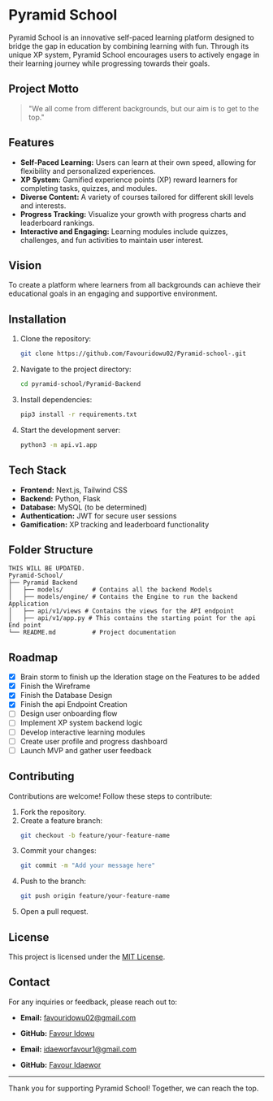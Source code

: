 # Pyramid School

Pyramid School is an innovative self-paced learning platform designed to bridge the gap in education by combining learning with fun. Through its unique XP system, Pyramid School encourages users to actively engage in their learning journey while progressing towards their goals.


## Project Motto

> "We all come from different backgrounds, but our aim is to get to the top."

## Features

- **Self-Paced Learning:** Users can learn at their own speed, allowing for flexibility and personalized experiences.
- **XP System:** Gamified experience points (XP) reward learners for completing tasks, quizzes, and modules.
- **Diverse Content:** A variety of courses tailored for different skill levels and interests.
- **Progress Tracking:** Visualize your growth with progress charts and leaderboard rankings.
- **Interactive and Engaging:** Learning modules include quizzes, challenges, and fun activities to maintain user interest.

## Vision


To create a platform where learners from all backgrounds can achieve their educational goals in an engaging and supportive environment.

## Installation

1. Clone the repository:
   ```bash
   git clone https://github.com/Favouridowu02/Pyramid-school-.git
   ```
2. Navigate to the project directory:
   ```bash
   cd pyramid-school/Pyramid-Backend
   ```
3. Install dependencies:
   ```bash
   pip3 install -r requirements.txt
   ```
4. Start the development server:
   ```bash
   python3 -m api.v1.app
   ```

## Tech Stack

- **Frontend:** Next.js, Tailwind CSS
- **Backend:** Python, Flask
- **Database:**  MySQL (to be determined)
- **Authentication:** JWT for secure user sessions
- **Gamification:** XP tracking and leaderboard functionality

## Folder Structure

```
THIS WILL BE UPDATED.
Pyramid-School/
├── Pyramid Backend
│   ├── models/        # Contains all the backend Models
│   ├── models/engine/ # Contains the Engine to run the backend Application
│   ├── api/v1/views # Contains the views for the API endpoint
│   ├── api/v1/app.py # This contains the starting point for the api End point
└── README.md          # Project documentation
```

## Roadmap

- [x] Brain storm to finish up the Ideration stage on the Features to be added
- [x] Finish the Wireframe
- [x] Finish the Database Design
- [x] Finish the api Endpoint Creation
- [ ] Design user onboarding flow
- [ ] Implement XP system backend logic
- [ ] Develop interactive learning modules
- [ ] Create user profile and progress dashboard
- [ ] Launch MVP and gather user feedback

## Contributing

Contributions are welcome! Follow these steps to contribute:

1. Fork the repository.
2. Create a feature branch:
   ```bash
   git checkout -b feature/your-feature-name
   ```
3. Commit your changes:
   ```bash
   git commit -m "Add your message here"
   ```
4. Push to the branch:
   ```bash
   git push origin feature/your-feature-name
   ```
5. Open a pull request.

## License

This project is licensed under the [MIT License](LICENSE).

## Contact

For any inquiries or feedback, please reach out to:

- **Email:** [favouridowu02@gmail.com](mailto:favouridowu02@gmail.com)
- **GitHub:** [Favour Idowu](https://github.com/Favouridowu02)

- **Email:** [idaeworfavour1@gmail.com](idaeworfavour1@gmail.com)
- **GitHub:** [Favour Idaewor](https://github.com/Favour04)


---

Thank you for supporting Pyramid School! Together, we can reach the top.
